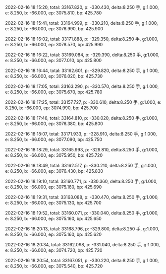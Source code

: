 2022-02-16 18:15:20, total: 33167.820, p: -330.430, delta:8.250 手, g:1.000, e: 8.250, b: -66.000, ep: 3075.810, bp: 425.780

2022-02-16 18:15:41, total: 33164.999, p: -330.210, delta:8.250 手, g:1.000, e: 8.250, b: -66.000, ep: 3076.990, bp: 425.900

2022-02-16 18:16:02, total: 33171.888, p: -329.350, delta:8.250 手, g:1.000, e: 8.250, b: -66.000, ep: 3078.570, bp: 425.990

2022-02-16 18:16:22, total: 33169.084, p: -329.390, delta:8.250 手, g:1.000, e: 8.250, b: -66.000, ep: 3077.010, bp: 425.800

2022-02-16 18:16:44, total: 33162.601, p: -329.820, delta:8.250 手, g:1.000, e: 8.250, b: -66.000, ep: 3076.020, bp: 425.730

2022-02-16 18:17:05, total: 33163.290, p: -330.570, delta:8.250 手, g:1.000, e: 8.250, b: -66.000, ep: 3075.670, bp: 425.780

2022-02-16 18:17:25, total: 33157.727, p: -330.610, delta:8.250 手, g:1.000, e: 8.250, b: -66.000, ep: 3074.990, bp: 425.700

2022-02-16 18:17:46, total: 33164.810, p: -330.020, delta:8.250 手, g:1.000, e: 8.250, b: -66.000, ep: 3076.380, bp: 425.800

2022-02-16 18:18:07, total: 33171.933, p: -328.910, delta:8.250 手, g:1.000, e: 8.250, b: -66.000, ep: 3077.090, bp: 425.750

2022-02-16 18:18:29, total: 33165.993, p: -329.810, delta:8.250 手, g:1.000, e: 8.250, b: -66.000, ep: 3075.950, bp: 425.720

2022-02-16 18:18:49, total: 33162.517, p: -330.210, delta:8.250 手, g:1.000, e: 8.250, b: -66.000, ep: 3076.430, bp: 425.830

2022-02-16 18:19:10, total: 33160.771, p: -330.360, delta:8.250 手, g:1.000, e: 8.250, b: -66.000, ep: 3075.160, bp: 425.690

2022-02-16 18:19:31, total: 33163.088, p: -330.470, delta:8.250 手, g:1.000, e: 8.250, b: -66.000, ep: 3075.130, bp: 425.700

2022-02-16 18:19:52, total: 33160.071, p: -330.040, delta:8.250 手, g:1.000, e: 8.250, b: -66.000, ep: 3075.160, bp: 425.650

2022-02-16 18:20:13, total: 33168.796, p: -329.800, delta:8.250 手, g:1.000, e: 8.250, b: -66.000, ep: 3075.160, bp: 425.620

2022-02-16 18:20:34, total: 33162.098, p: -331.040, delta:8.250 手, g:1.000, e: 8.250, b: -66.000, ep: 3074.720, bp: 425.720

2022-02-16 18:20:54, total: 33167.051, p: -330.220, delta:8.250 手, g:1.000, e: 8.250, b: -66.000, ep: 3075.540, bp: 425.720